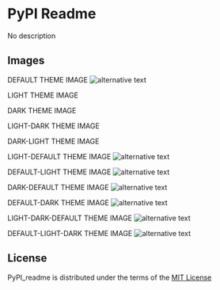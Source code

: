 # PyPI Readme

No description

## Images

DEFAULT THEME IMAGE
<picture>
  <img alt="alternative text" src="https:github.com/dakalamin/pypi_readme/tree/main/assets/no_theme.png">
</picture>

LIGHT THEME IMAGE
<picture>
  <source media="(prefers-color-scheme: light)" srcset="https:github.com/dakalamin/pypi_readme/tree/main/assets/light_theme.png">
</picture>

DARK THEME IMAGE
<picture>
  <source media="(prefers-color-scheme: dark)" srcset="https:github.com/dakalamin/pypi_readme/tree/main/assets/dark_theme.png">
</picture>

LIGHT-DARK THEME IMAGE
<picture>
  <source media="(prefers-color-scheme: light)" srcset="https:github.com/dakalamin/pypi_readme/tree/main/assets/light_theme.png">
  <source media="(prefers-color-scheme: dark)" srcset="https:github.com/dakalamin/pypi_readme/tree/main/assets/dark_theme.png">
</picture>

DARK-LIGHT THEME IMAGE
<picture>
  <source media="(prefers-color-scheme: dark)" srcset="https:github.com/dakalamin/pypi_readme/tree/main/assets/dark_theme.png">
  <source media="(prefers-color-scheme: light)" srcset="https:github.com/dakalamin/pypi_readme/tree/main/assets/light_theme.png">
</picture>

LIGHT-DEFAULT THEME IMAGE
<picture>
  <source media="(prefers-color-scheme: light)" srcset="https:github.com/dakalamin/pypi_readme/tree/main/assets/light_theme.png">
  <img alt="alternative text" src="https:github.com/dakalamin/pypi_readme/tree/main/assets/no_theme.png">
</picture>

DEFAULT-LIGHT THEME IMAGE
<picture>
  <img alt="alternative text" src="https:github.com/dakalamin/pypi_readme/tree/main/assets/no_theme.png">
  <source media="(prefers-color-scheme: light)" srcset="https:github.com/dakalamin/pypi_readme/tree/main/assets/light_theme.png">
</picture>

DARK-DEFAULT THEME IMAGE
<picture>
  <source media="(prefers-color-scheme: dark)" srcset="https:github.com/dakalamin/pypi_readme/tree/main/assets/dark_theme.png">
  <img alt="alternative text" src="https:github.com/dakalamin/pypi_readme/tree/main/assets/no_theme.png">
</picture>

DEFAULT-DARK THEME IMAGE
<picture>
  <img alt="alternative text" src="https:github.com/dakalamin/pypi_readme/tree/main/assets/no_theme.png">
  <source media="(prefers-color-scheme: dark)" srcset="https:github.com/dakalamin/pypi_readme/tree/main/assets/dark_theme.png">
</picture>

LIGHT-DARK-DEFAULT THEME IMAGE
<picture>
  <source media="(prefers-color-scheme: light)" srcset="https:github.com/dakalamin/pypi_readme/tree/main/assets/light_theme.png">
  <source media="(prefers-color-scheme: dark)" srcset="https:github.com/dakalamin/pypi_readme/tree/main/assets/dark_theme.png">
  <img alt="alternative text" src="https:github.com/dakalamin/pypi_readme/tree/main/assets/no_theme.png">
</picture>

DEFAULT-LIGHT-DARK THEME IMAGE
<picture>
  <img alt="alternative text" src="https:github.com/dakalamin/pypi_readme/tree/main/assets/no_theme.png">
  <source media="(prefers-color-scheme: light)" srcset="https:github.com/dakalamin/pypi_readme/tree/main/assets/light_theme.png">
  <source media="(prefers-color-scheme: dark)" srcset="https:github.com/dakalamin/pypi_readme/tree/main/assets/dark_theme.png">
</picture>

## License

PyPI_readme is distributed under the terms of the [MIT License](LICENSE)
